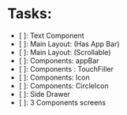 # Tasks:

- [ ]: Text Component
- [ ]: Main Layout: (Has App Bar)
- [ ]: Main Layout: (Scrollable)
- [ ]: Components: appBar
- [ ]: Components : TouchFiller
- [ ]: Components: Icon
- [ ]: Components: CircleIcon
- [ ]: Side Drawer
- [ ]: 3 Components screens
